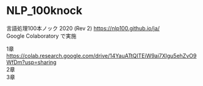 # NLP_100knock
言語処理100本ノック 2020 (Rev 2) https://nlp100.github.io/ja/  
Google Colaboratory で実施  

1章 https://colab.research.google.com/drive/14YauATtQITEiW9ai7Xlgu5ehZvO9WfDm?usp=sharing  
2章  
3章  
